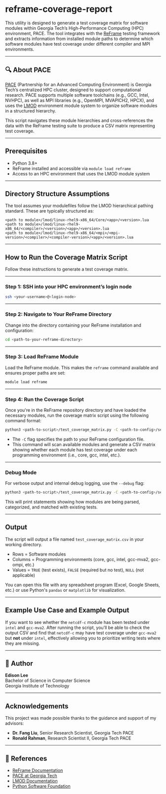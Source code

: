 # reframe-coverage-report

This utility is designed to generate a test coverage matrix for software modules within Georgia Tech’s High-Performance Computing (HPC) environment, PACE. The tool integrates with the [ReFrame](https://reframe-hpc.readthedocs.io/) testing framework and extracts information from installed module paths to determine which software modules have test coverage under different compiler and MPI environments.

---

## 🔍 About PACE

[PACE](https://pace.gatech.edu/) (Partnership for an Advanced Computing Environment) is Georgia Tech’s centralized HPC cluster, designed to support computational research. PACE supports multiple software toolchains (e.g., GCC, Intel, NVHPC), as well as MPI libraries (e.g., OpenMPI, MVAPICH2, HPCX), and uses the [LMOD](https://lmod.readthedocs.io/en/latest/) environment module system to organize software modules in a structured hierarchy.

This script navigates these module hierarchies and cross-references the data with the ReFrame testing suite to produce a CSV matrix representing test coverage.

---

## Prerequisites

- Python 3.8+
- ReFrame installed and accessible via `module load reframe`
- Access to an HPC environment that uses the LMOD module system

---

## Directory Structure Assumptions

The tool assumes your modulefiles follow the LMOD hierarchical pathing standard. These are typically structured as:

```text
<path to module>/lmod/linux-rhel9-x86_64/Core/<app>/<version>.lua
<path to module>/lmod/linux-rhel9-x86_64/<compiler>/<version>/<app>/<version>.lua
<path to module>/lmod/linux-rhel9-x86_64/<mpi>/<mpi-version>/<compiler>/<compiler-version>/<app>/<version>.lua
```

---

##  How to Run the Coverage Matrix Script

Follow these instructions to generate a test coverage matrix.

---

### Step 1: SSH into your HPC environment’s login node

 ```bash
 ssh <your-username>@<login-node>
 ```
---

### Step 2: Navigate to Your ReFrame Directory

Change into the directory containing your ReFrame installation and configuration:

```bash
cd <path-to-your-reframe-directory>
```

---

### Step 3: Load ReFrame Module

Load the ReFrame module. This makes the `reframe` command available and ensures proper paths are set:

```bash
module load reframe
```

---

### Step 4: Run the Coverage Script

Once you're in the ReFrame repository directory and have loaded the necessary modules, run the coverage matrix script using the following command format:

```bash
python3 <path-to-script>/test_coverage_matrix.py -C <path-to-config>/settings.py
```

- The `-C` flag specifies the path to your ReFrame configuration file.
- This command will scan available modules and generate a CSV matrix showing whether each module has test coverage under each programming environment (i.e., core, gcc, intel, etc.).

---

### Debug Mode

For verbose output and internal debug logging, use the `--debug` flag:

```bash
python3 <path-to-script>/test_coverage_matrix.py -C <path-to-config>/settings.py
```

This will print statements showing how modules are being parsed, categorized, and matched with existing tests.

---

## Output

The script will output a file named `test_coverage_matrix.csv` in your working directory.

- Rows = Software modules
- Columns = Programming environments (core, gcc, intel, gcc-mva2, gcc-ompi, etc.)
- Values = `TRUE` (test exists), `FALSE` (required but no test), `NULL` (not applicable)

You can open this file with any spreadsheet program (Excel, Google Sheets, etc.) or use Python's `pandas` or `matplotlib` for visualization.

---

##  Example Use Case and Example Output

If you want to see whether the `netcdf-c` module has been tested under `intel` and `gcc-mva2`. After running the script, you’ll be able to check the output CSV and find that `netcdf-c` may have test coverage under `gcc-mva2` but **not** under `intel`, effectively allowing you to prioritize writing tests where they are missing.

---

## 👥 Author

**Edison Lee**  
Bachelor of Science in Computer Science  
Georgia Institute of Technology

---
## Acknowledgements

This project was made possible thanks to the guidance and support of my advisors:

- **Dr. Fang Liu**, Senior Research Scientist, Georgia Tech PACE
- **Ronald Rahman**, Research Scientist II, Georgia Tech PACE

---

## 📘 References

- [ReFrame Documentation](https://reframe-hpc.readthedocs.io/en/stable/)
- [PACE at Georgia Tech](https://pace.gatech.edu/)
- [LMOD Documentation](https://lmod.readthedocs.io/en/latest/)
- [Python Software Foundation](https://www.python.org/)
